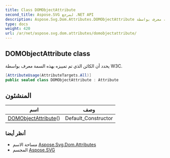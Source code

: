 ```yaml
---
title: Class DOMObjectAttribute
second_title: Aspose.SVG لمرجع .NET API
description: Aspose.Svg.Dom.Attributes.DOMObjectAttribute فصل. يحدد أن الكائن الذي تم تمييزه بهذه السمة معرف بواسطة W3C.
type: docs
weight: 420
url: /ar/net/aspose.svg.dom.attributes/domobjectattribute/
---
```

## DOMObjectAttribute class

يحدد أن الكائن الذي تم تمييزه بهذه السمة معرف بواسطة W3C.

```csharp
[AttributeUsage(AttributeTargets.All)]
public sealed class DOMObjectAttribute : Attribute
```

## المنشئون

| اسم | وصف |
| --- | --- |
| [DOMObjectAttribute](domobjectattribute/)() | Default_Constructor |

### أنظر أيضا

* مساحة الاسم [Aspose.Svg.Dom.Attributes](../../aspose.svg.dom.attributes/)
* المجسم [Aspose.SVG](../../)


